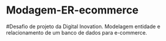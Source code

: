 # Modagem-ER-ecommerce
#Desafio de projeto da Digital Inovation.
Modelagem entidade e relacionamento de um banco de dados para e-commerce.
